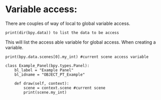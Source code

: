 # Variable access:
 There are couples of way of local to global variable access.

```
print(dir(bpy.data)) to list the data to be access
```
This will list the access able variable for global access. When creating a variable.


```
print(bpy.data.scenes[0].my_int) #current scene access variable
```

```
class Example_Panel(bpy.types.Panel):
    bl_label = "Example Panel"
    bl_idname = "OBJECT_PT_Example"

    def draw(self, context):
        scene = context.scene #current scene
        print(scene.my_int)

```